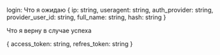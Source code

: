 login: 
Что я ожидаю
{
  ip: string, 
  useragent: string,
  auth_provider: string, 
  provider_user_id: string,
  full_name: string,
  hash: string
}

Что я верну в случае успеха

{
  access_token: string, 
  refres_token: string
}